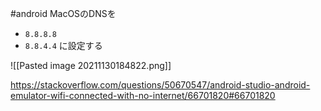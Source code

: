 #android
MacOSのDNSを
- `8.8.8.8`
- `8.8.4.4`
に設定する

![[Pasted image 20211130184822.png]]

https://stackoverflow.com/questions/50670547/android-studio-android-emulator-wifi-connected-with-no-internet/66701820#66701820
